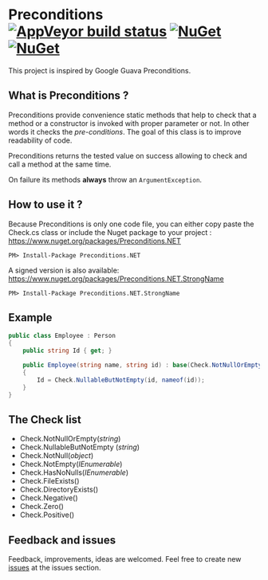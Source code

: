 # Preconditions [![AppVeyor build status](https://ci.appveyor.com/api/projects/status/p1qsj8wt27023w0u/branch/master?svg=true)](https://ci.appveyor.com/project/lecaillon/preconditions/branch/master) [![NuGet](https://buildstats.info/nuget/Preconditions.NET)](https://www.nuget.org/packages/Preconditions.NET) [![NuGet](https://buildstats.info/nuget/Preconditions.NET.StrongName)](https://www.nuget.org/packages/Preconditions.NET.StrongName)
This project is inspired by Google Guava Preconditions. 

## What is Preconditions ?
Preconditions provide convenience static methods that help to check that a method or a constructor is invoked with proper parameter or not. In other words it checks the *pre-conditions*. The goal of this class is to improve readability of code.

Preconditions returns the tested value on success allowing to check and call a method at the same time.

On failure its methods **always** throw an `ArgumentException`.

## How to use it ?

Because Preconditions is only one code file, you can either copy paste the Check.cs class or include the Nuget package to your project :
https://www.nuget.org/packages/Preconditions.NET
```
PM> Install-Package Preconditions.NET
```

A signed version is also available: https://www.nuget.org/packages/Preconditions.NET.StrongName
```
PM> Install-Package Preconditions.NET.StrongName
```
## Example

```c#
public class Employee : Person
{
    public string Id { get; }

    public Employee(string name, string id) : base(Check.NotNullOrEmpty(name, nameof(name)))
    {
        Id = Check.NullableButNotEmpty(id, nameof(id));
    }
}
```

## The Check list

- Check.NotNullOrEmpty(*string*)
- Check.NullableButNotEmpty (*string*)
- Check.NotNull(*object*)
- Check.NotEmpty(*IEnumerable*)
- Check.HasNoNulls(*IEnumerable*)
- Check.FileExists()
- Check.DirectoryExists()
- Check.Negative()
- Check.Zero()
- Check.Positive()

## Feedback and issues
Feedback, improvements, ideas are welcomed.
Feel free to create new [issues](https://github.com/lecaillon/Preconditions/issues) at the issues section.
